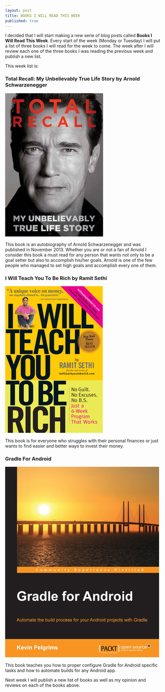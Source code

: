 ```yaml
---
layout: post
title: BOOKS I WILL READ THIS WEEK
published: true
---
```


I decided that I will start making a new serie of blog posts called <b>Books I Will Read This Week</b>.
Every start of the week (Monday or Tuesday) I will put a list of three books I will read for the week to come.
The week after I will review each one of the three books I was reading the previous week and publish a new list.

This week list is: 

### Total Recall: My Unbelievably True Life Story by Arnold Schwarzenegger

![Total Recall: My Unbelievably True Life Story](/public/images/total_recall.jpg)

This book is an autobiography of Arnold Schwarzenegger and was published in November 2013. Whether you are or not a fan of Arnold I consider this book a must read for any person that wants not only to be a goal setter but also to accomplish his/her goals. Arnold is one of the few people who managed to set high goals and accomplish every one of them.

### I Will Teach You To Be Rich by Ramit Sethi

![I Will Teach You To Be Rich](/public/images/i_will_teach_you_to_be_rich.jpg)

This book is for everyone who struggles with their personal finances or just wants to find easier and better ways to invest their money.

### Gradle For Android

![Gradle For Android](/public/images/gradle_for_android.jpg)

This book teaches you how to proper configure Gradle for Android specific tasks and how to automate builds for any Android app.

Next week I will publish a new list of books as well as my opinion and reviews on each of the books above.
